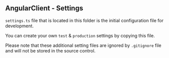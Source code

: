 ## AngularClient - Settings

`settings.ts` file that is located in this folder is the initial configuration file for development.

You can create your own `test` & `production` settings by copying this file.

Please note that these additional setting files are ignored by `.gitignore` file and will not be stored in the source control.
